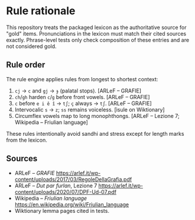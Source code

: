 # Rule rationale

This repository treats the packaged lexicon as the authoritative source for
"gold" items.  Pronunciations in the lexicon must match their cited sources
exactly.  Phrase-level tests only check composition of these entries and are not
considered gold.

## Rule order

The rule engine applies rules from longest to shortest context:

1. `cj` → `c` and `gj` → `ɟ` (palatal stops). [ARLeF – GRAFIE]
2. `ch`/`gh` harden `c`/`g` before front vowels. [ARLeF – GRAFIE]
3. `c` before `e i ê î` → `tʃ`; `ç` always → `tʃ`. [ARLeF – GRAFIE]
4. Intervocalic `s` → `z`; `ss` remains voiceless. [ìsule on Wiktionary]
5. Circumflex vowels map to long monophthongs. [ARLeF – Lezione 7; Wikipedia – Friulian language]

These rules intentionally avoid sandhi and stress except for length marks from
the lexicon.

## Sources

- ARLeF – *GRAFIE* <https://arlef.it/wp-content/uploads/2017/03/RegoleDellaGrafia.pdf>
- ARLeF – *Dut par furlan*, Lezione 7 <https://arlef.it/wp-content/uploads/2020/07/DPF-Ud-07.pdf>
- Wikipedia – *Friulian language* <https://en.wikipedia.org/wiki/Friulian_language>
- Wiktionary lemma pages cited in tests.
